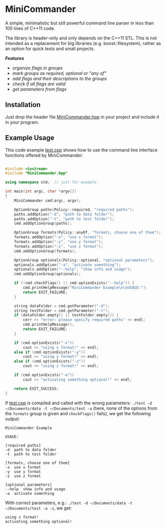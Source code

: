 # MiniCommander
A simple, minimalistic but still powerful command line parser in less than 100 lines of C++11 code.

The library is header-only and only depends on the C++11 STL. This is not intended as a replacement for big libraries (e.g. boost::filesystem), rather as an option for quick tests and small projects.

***Features***

* *organize flags in groups*
* *mark groups as required, optional or "any of"*
* *add flags and their descriptions to the groups*
* *check if all flags are valid*
* *get parameters from flags*

## Installation
Just drop the header file [MiniCommander.hpp](https://github.com/MichaelGrupp/MiniCommander/blob/master/MiniCommander.hpp) in your project and include it in your program.

## Example Usage
This code example [test.cpp](https://github.com/MichaelGrupp/MiniCommander/blob/master/test/test.cpp) shows how to use the command line interface functions offered by MiniCommander:

```c++

#include <iostream>
#include "MiniCommander.hpp"

using namespace std;  // just for example

int main(int argc, char *argv[])
{
    MiniCommander cmd(argc, argv);

    OptionGroup paths(Policy::required, "required paths");
    paths.addOption("-d", "path to data folder");
    paths.addOption("-t", "path to test folder");
    cmd.addOptionGroup(paths);

    OptionGroup formats(Policy::anyOf, "formats, choose one of them");
    formats.addOption("-x", "use x format");
    formats.addOption("-y", "use y format");
    formats.addOption("-z", "use z format");
    cmd.addOptionGroup(formats);

    OptionGroup optionals(Policy::optional, "optional parameters");
    optionals.addOption("-a", "activate something");
    optionals.addOption("--help", "show info and usage");
    cmd.addOptionGroup(optionals);

    if (!cmd.checkFlags() || cmd.optionExists("--help")) {
        cmd.printHelpMessage("MiniCommander Example\n\nUSAGE:");
        return EXIT_FAILURE;
    }

    string dataFolder = cmd.getParameter("-d");
    string testFolder = cmd.getParameter("-t");
    if (dataFolder.empty() || testFolder.empty()) {
        cerr << "error: please specify required paths" << endl;
        cmd.printHelpMessage();
        return EXIT_FAILURE;
    }

    if (cmd.optionExists("-x"))
        cout << "using x format!" << endl;
    else if (cmd.optionExists("-y"))
        cout << "using y format!" << endl;
    else if (cmd.optionExists("-z"))
        cout << "using z format!" << endl;

    if (cmd.optionExists("-a"))
        cout << "activating something optional!" << endl;

    return EXIT_SUCCESS;
}
```
If [test.cpp](https://github.com/MichaelGrupp/MiniCommander/blob/master/test/test.cpp) is compiled and called with the wrong parameters: `./test -d ~/Documents/data -t ~/Documents/test -a`
(here, none of the options from the ```formats``` group is given and ```checkFlags()``` fails), we get the following output:
```
MiniCommander Example

USAGE:

[required paths]
-d	path to data folder
-t	path to test folder

[formats, choose one of them]
-x	use x format
-y	use y format
-z	use z format

[optional parameters]
--help	show info and usage
-a	activate something
```

With correct parameters, e.g.: `./test -d ~/Documents/data -t ~/Documents/test -a -z`, we get:
```
using z format!
activating something optional!
```
